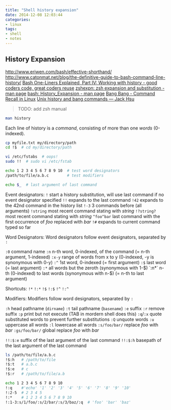 ```yaml
---
title: "Shell history expansion"
date: 2014-12-08 12:03:44
categories:
- linux
tags:
- shell
- notes
---
```


## History Expansion

http://www.eriwen.com/bash/effective-shorthand/
http://www.catonmat.net/blog/the-definitive-guide-to-bash-command-line-history/
[Bash One-Liners Explained, Part IV: Working with history - good coders code, great coders reuse](http://www.catonmat.net/blog/bash-one-liners-explained-part-four/)
[zshexpn: zsh expansion and substitution - man page](https://www.mankier.com/1/zshexpn)
[bash: History_Expansion - man page](https://www.mankier.com/1/bash#History_Expansion)
[Bang Bang - Command Recall in Linux](http://craig-russell.co.uk/2011/09/28/bang-bang-command-recall-in-linux.html#.WsrpAnVuay8)
[Unix history and bang commands — Jack Hsu](https://jaysoo.ca/2009/09/16/unix-history-and-bang-commands/)

> TODO: add zsh manual

```sh
man history
```

Each line of history is a *command*, consisting of more than one *words* (0-indexed).

```sh
cp myfile.txt my/directory/path
cd !$  # cd my/directory/path

vi /etc/fstabs  # oops!
sudo !!  # sudo vi /etc/fstab

echo 1 2 3 4 5 6 7 8 9 10  # test word designators
/path/to/file/a.b.c        # test modifiers

echo $_  # last argument of last command
```

Event designators:
`!` start a history substitution, will use last command if no event designator specified
`!!` expands to the last command
`!42` expands to the 42nd command in the history list
`!-3` 3 commands before (all arguments)
`!string` most recent command stating with *string*
`!?string?` most recent command stating with *string*
`^foo^bar` last command with the first occurrence of *foo* replaced with *bar*
`!#` expands to current command typed so far

Word Designators:
Word designators follow event designators, separated by `:`

`:0` command name
`:n` n-th word, 0-indexed, of the command (= n-th argument, 1-indexed)
`:x-y` range of words from x to y (0-indexed, -y is synonymous with 0-y)
`:^` 1st word, 0-indexed (= first argument)
`:$` last word (= last argument)
`:*` all words but the zeroth (synonymous with 1-$)
`:n*` n-th (0-indexed) to last words (synonymous with n-$) (= n-th to last argument)

Shortcuts:
`!*` `!:*`
`!$` `!:$`
`!^` `!:^`

Modifiers:
Modifiers follow word designators, separated by `:`

`:h` head pathname (`dirname`)
`:t` tail pathname (`basename`)
`:e` suffix
`:r` remove suffix
`:p` print but not execute (TAB in mordern shell does this)
`:q`/`:x` quote substituted words to prevent further substitutions
`:Q` unquote words
`:u` uppercase all words
`:l` lowercase all words
`:s/foo/bar/` replace *foo* with *bar*
`:gs/foo/bar/` global replace *foo* with *bar*

`!!:$:e` suffix of the last argument of the last command
`!!:$:h` basepath of the last argument of the last command

```sh
ls /path/to/file/a.b.c
!$:h   # /path/to/file
!$:t   # a.b.c
!$:e   # c
!$:r   # /path/to/file/a.b

echo 1 2 3 4 5 6 7 8 9 10
!:q    #'echo' '1' '2' '3' '4' '5' '6' '7' '8' '9' '10'
!:2-5  # 2 3 4 5
!:*    # 1 2 3 4 5 6 7 8 9 10
!:1-3:s/1/foo/:s/2/bar/:s/3/baz/:q  # 'foo' 'bar' 'baz'
```
